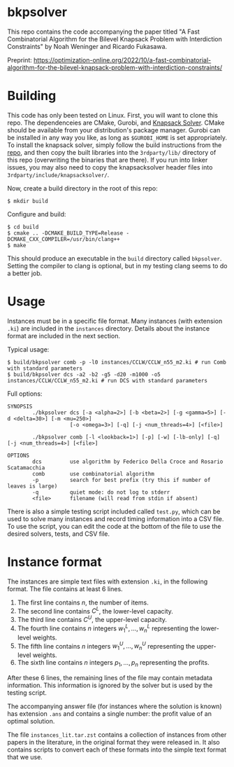 # bkpsolver

This repo contains the code accompanying the paper titled "A Fast Combinatorial Algorithm for the Bilevel Knapsack Problem with Interdiction Constraints" by Noah Weninger and Ricardo Fukasawa.

Preprint: https://optimization-online.org/2022/10/a-fast-combinatorial-algorithm-for-the-bilevel-knapsack-problem-with-interdiction-constraints/

# Building

This code has only been tested on Linux. First, you will want to clone this repo.
The dependenceies are CMake, Gurobi, and [Knapsack Solver](https://github.com/fontanf/knapsacksolver).
CMake should be available from your distribution's package manager. Gurobi can be installed in any way you like, as long as `$GUROBI_HOME` is set appropriately. To install the knapsack solver, simply follow the build instructions from the [repo](https://github.com/fontanf/knapsacksolver), and then copy the built libraries into the `3rdparty/lib/` directory of this repo (overwriting the binaries that are there). If you run into linker issues, you may also need to copy the knapsacksolver header files into `3rdparty/include/knapsacksolver/`.

Now, create a build directory in the root of this repo:

``` $ mkdir build ```

Configure and build:

```
$ cd build
$ cmake .. -DCMAKE_BUILD_TYPE=Release -DCMAKE_CXX_COMPILER=/usr/bin/clang++
$ make
```

This should produce an executable in the `build` directory called `bkpsolver`.
Setting the compiler to clang is optional, but in my testing clang seems to do a better job.

# Usage

Instances must be in a specific file format. Many instances (with extension `.ki`) are
included in the `instances` directory. Details about the instance format are included in the next section.

Typical usage:

```
$ build/bkpsolver comb -p -l0 instances/CCLW/CCLW_n55_m2.ki # run Comb with standard parameters
$ build/bkpsolver dcs -a2 -b2 -g5 -d20 -m1000 -o5 instances/CCLW/CCLW_n55_m2.ki # run DCS with standard parameters
```

Full options:

```
SYNOPSIS
        ./bkpsolver dcs [-a <alpha=2>] [-b <beta=2>] [-g <gamma=5>] [-d <delta=30>] [-m <mu=250>]
                    [-o <omega=3>] [-q] [-j <num_threads=4>] [<file>]

        ./bkpsolver comb [-l <lookback=1>] [-p] [-w] [-lb-only] [-q] [-j <num_threads=4>] [<file>]

OPTIONS
        dcs         use algorithm by Federico Della Croce and Rosario Scatamacchia
        comb        use combinatorial algorithm
        -p          search for best prefix (try this if number of leaves is large)
        -q          quiet mode: do not log to stderr
        <file>      filename (will read from stdin if absent)
```

There is also a simple testing script included called `test.py`, which can be used to solve many instances and record timing information into a CSV file. To use the script, you can edit the code at the bottom of the file to use the desired solvers, tests, and CSV file.

# Instance format
The instances are simple text files with extension `.ki`, in the following format. The file contains at least 6 lines.

1. The first line contains $n$, the number of items.
2. The second line contains $C^L$, the lower-level capacity.
3. The third line contains $C^U$, the upper-level capacity.
4. The fourth line contains $n$ integers $w^L_1,\dots,w^L_n$ representing the lower-level weights.
5. The fifth line contains $n$ integers $w^U_1,\dots,w^U_n$ representing the upper-level weights.
6. The sixth line contains $n$ integers $p_1,\dots,p_n$ representing the profits.

After these 6 lines, the remaining lines of the file may contain metadata information. This information is ignored by the solver but is used by the testing script.

The accompanying answer file (for instances where the solution is known) has extension `.ans` and contains a single number: the profit value of an optimal solution.

The file `instances_lit.tar.zst` contains a collection of instances from other papers in the literature, in the original format they were released in. It also contains scripts to convert each of these formats into the simple text format that we use.
